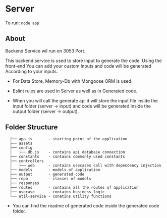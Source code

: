 # Server

To run: ```node app```

## About

Backend Service wil run on 3053 Port.

This backend service is used to store input to generate the code. Using the front-end You can add your custom Inputs and code will be generated According to your inputs.

- For Data Store, Memory-Db with Mongoose ORM is used.

- Eslint rules are used in Server as well as in Generated code.

- When you will call the generate api it will store the input file inside the input folder (server -> input) and code will be generated inside the output folder (server -> output).

## Folder Structure

```
  ├── app.js       - starting point of the application
  ├── assets
  ├── config
  │   ├── db.js    - contains api database connection
  ├── constants    - contains commonly used constants 
  ├── controllers               
  │   ├── web      - contains usecases call with dependency injection
  ├── models       - models of application
  ├── output       - generated code
  ├── repo         - classes of models
  ├── responses 
  ├── routes       - contains all the routes of application
  ├── usecase      - contains business logic
  └── util-service - conatins utility functions     
  ```

  - You can find the readme of generated code inside the generated code folder.
